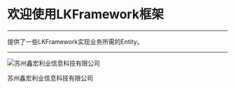 # 欢迎使用LKFramework框架

------

提供了一些LKFramework实现业务所需的Entity。

------
![苏州鑫宏利业信息科技有限公司](https://avatars2.githubusercontent.com/u/30554748?v=4&s=200=400x400)

苏州鑫宏利业信息科技有限公司

